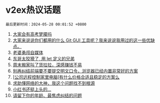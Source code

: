 # v2ex热议话题

`最后更新时间：2024-05-28 00:01:52 +0800`

1. [大家会有高考梦魇吗](https://www.v2ex.com/t/1044208)
1. [大家来说说你们都用的什么 Git GUI 工具呢？我来说说我用过的这一些优缺点。](https://www.v2ex.com/t/1044211)
1. [老婆勇闯自媒体](https://www.v2ex.com/t/1044228)
1. [东哥太狡猾了, 用 let 定义的兄弟](https://www.v2ex.com/t/1044173)
1. [周末搬家叫了货拉拉，深感赚钱不易](https://www.v2ex.com/t/1044247)
1. [别再纠结前端要不要提交明文口令，浏览器已经内置非常好的方案](https://www.v2ex.com/t/1044263)
1. [[公司远程控制家里电脑]有什么价格合适且稳定的方案么](https://www.v2ex.com/t/1044318)
1. [求助懂网络的大神，我这个问题找不到根源](https://www.v2ex.com/t/1044149)
1. [小红书还挺上头的...](https://www.v2ex.com/t/1044286)
1. [请留下你的年龄、最焦虑纠结的问题](https://www.v2ex.com/t/1044332)


